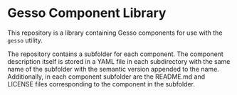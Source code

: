 # Gesso Component Library

This repository is a library containing Gesso components for use with the `gesso` utility.

The repository contains a subfolder for each component. The component description itself is stored in a YAML file in each subdirectory with the same name of the subfolder with the semantic version appended to the name. Additionally, in each component subfolder are the README.md and LICENSE files corresponding to the component in the subfolder.
